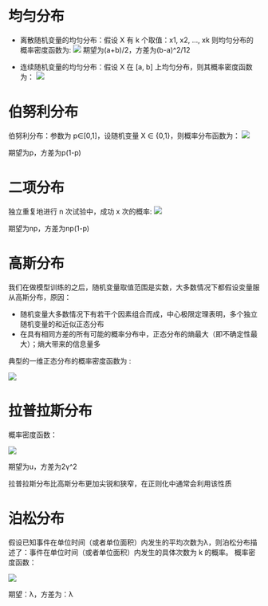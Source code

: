# 均匀分布
- 离散随机变量的均匀分布：假设 X 有 k 个取值：x1, x2, ..., xk 则均匀分布的概率密度函数为:
![](https://tva1.sinaimg.cn/large/006y8mN6gy1g91ysz3sxsj30aw023glh.jpg)
期望为(a+b)/2，方差为(b-a)^2/12

- 连续随机变量的均匀分布：假设 X 在 \[a, b] 上均匀分布，则其概率密度函数为：
![](https://tva1.sinaimg.cn/large/006y8mN6gy1g91ythsdrgj30aa035glj.jpg)

# 伯努利分布
伯努利分布：参数为 p∈[0,1]，设随机变量 X ∈ {0,1}，则概率分布函数为：
![](https://tva1.sinaimg.cn/large/006y8mN6gy1g91yyoulv0j306m00lmwz.jpg)

期望为p，方差为p(1-p)

# 二项分布
独立重复地进行 n 次试验中，成功 x 次的概率:
![](https://tva1.sinaimg.cn/large/006y8mN6gy1g91z2sy9m5j308800ja9w.jpg)

期望为np，方差为np(1-p)

# 高斯分布

我们在做模型训练的之后，随机变量取值范围是实数，大多数情况下都假设变量服从高斯分布，原因：
- 随机变量大多数情况下有若干个因素组合而成，中心极限定理表明，多个独立随机变量的和近似正态分布
- 在具有相同方差的所有可能的概率分布中，正态分布的熵最大（即不确定性最大）；熵大带来的信息量多

典型的一维正态分布的概率密度函数为 :

![](https://tva1.sinaimg.cn/large/006y8mN6gy1g91z5lcnmcj30dk02fa9z.jpg)

# 拉普拉斯分布

概率密度函数：

![](https://tva1.sinaimg.cn/large/006y8mN6gy1g91z66211aj309c01hjr9.jpg)

期望为u，方差为2γ^2

拉普拉斯分布比高斯分布更加尖锐和狭窄，在正则化中通常会利用该性质

# 泊松分布

假设已知事件在单位时间（或者单位面积）内发生的平均次数为λ，则泊松分布描述了：事件在单位时间（或者单位面积）内发生的具体次数为 k 的概率。
概率密度函数：

![](https://tva1.sinaimg.cn/large/006y8mN6gy1g91z8oplp1j306f01g0sk.jpg)

期望：λ，方差为：λ

